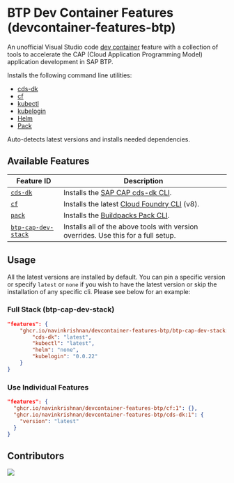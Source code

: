 # BTP Dev Container Features (devcontainer-features-btp)

An unofficial Visual Studio code [dev container](https://containers.dev/) feature with a collection of tools to accelerate the CAP (Cloud Application Programming Model) application development in SAP BTP.

Installs the following command line utilities:

* [cds-dk](https://cap.cloud.sap/docs/releases/)
* [cf](https://docs.cloudfoundry.org/cf-cli/install-go-cli.html)
* [kubectl](https://kubernetes.io/docs/tasks/tools/)
* [kubelogin](https://github.com/Azure/kubelogin/releases)
* [Helm](https://github.com/helm/helm/releases)
* [Pack](https://buildpacks.io/docs/for-platform-operators/how-to/integrate-ci/pack/)


Auto-detects latest versions and installs needed dependencies.

## Available Features

| Feature ID | Description |
|------------|-------------|
| [`cds-dk`](./src/cds-dk) | Installs the [SAP CAP cds-dk CLI](https://cap.cloud.sap/docs/get-started/). |
| [`cf`](./src/cf) | Installs the latest [Cloud Foundry CLI](https://docs.cloudfoundry.org/cf-cli/) (v8). |
| [`pack`](./src/pack) | Installs the [Buildpacks Pack CLI](https://buildpacks.io/docs/tools/pack/). |
| [`btp-cap-dev-stack`](./src/btp-cap-dev-stack) | Installs all of the above tools with version overrides. Use this for a full setup. |

## Usage

All the latest versions are installed by default. You can pin a specific version or specify `latest` or `none` if you wish to have the latest version or skip the installation of any specific cli. Please see below for an example:

### Full Stack (btp-cap-dev-stack)

```json
"features": {
    "ghcr.io/navinkrishnan/devcontainer-features-btp/btp-cap-dev-stack:1": {
        "cds-dk": "latest",
        "kubectl": "latest",
        "helm": "none",
        "kubelogin": "0.0.22"
    }
}
```

### Use Individual Features

```json
"features": {
  "ghcr.io/navinkrishnan/devcontainer-features-btp/cf:1": {},
  "ghcr.io/navinkrishnan/devcontainer-features-btp/cds-dk:1": {
    "version": "latest"
  }
}
```

## Contributors
<a href="https://github.com/navinkrishnan/devcontainer-features-btp/graphs/contributors">
  <img src="https://contrib.rocks/image?repo=navinkrishnan/devcontainer-features-btp" />
</a>